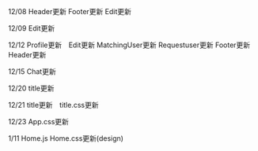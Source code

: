 12/08 Header更新 Footer更新 Edit更新

12/09 Edit更新

12/12 Profile更新　Edit更新 MatchingUser更新 Requestuser更新 Footer更新 Header更新

12/15 Chat更新

12/20 title更新

12/21 title更新　title.css更新

12/23 App.css更新　

1/11 Home.js Home.css更新(design)
